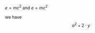 <head>
    <script src="https://cdn.mathjax.org/mathjax/latest/MathJax.js?config=TeX-AMS-MML_HTMLorMML" type="text/javascript"></script>
    <script type="text/x-mathjax-config">
        MathJax.Hub.Config({
            tex2jax: {
            skipTags: ['script', 'noscript', 'style', 'textarea', 'pre'],
            inlineMath: [ ['$','$'], ['\\(','\\)'] ],
            displayMath: [ ['$$','$$'], ['\[','\]'] ],
            processEscapes: true,      // use \$ to produce a literal dollar sign
            processEnvironments: true, // process \begin{xxx}...\end{xxx} outside math mode
            processRefs: true,         // process \ref{...} outside of math mode
            }
        });
    </script>
</head>

$e = mc^2$ and $e = mc^2$

we have
$$ a^2+2\cdot y $$
